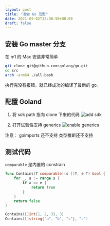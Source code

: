 ```yaml
---
layout: post
title: "浅尝 Go 范型"
date: 2021-09-02T13:30:50+08:00
draft: false
---
```


## 安装 Go master 分支

在 m1 的 Mac 安装非常简单

```bash
git clone git@github.com:golang/go.git
cd src
arch -arm64 ./all.bash
```

执行完没有报错，就已经成功的编译了最新的 go。

## 配置 Goland 

1. 将 sdk path 指向 clone 下来的代码
![add sdk](/go/add_sdk.png)

2. 打开试验性支持 generics
![enable generics](/go/enable_generics.png)

注意：
goimports 还不支持
类型推断还不支持

## 测试代码

`comparable` 是内置的 constrain

```go
func Contains[T comparable](s []T, e T) bool {
	for _, a := range s {
		if a == e {
			return true
		}
	}
	return false
}

Contains([]int{1, 2, 3}, 3)
Contains([]string{"a", "b", "c"}, "c")
```

